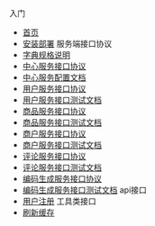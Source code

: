 入门
* [首页](home)
* [安装部署](install)
服务端接口协议
* [字典规格说明](dictionary)
* [中心服务接口协议](center)
* [中心服务配置文档](center_config)
* [用户服务接口协议](user)
* [用户服务接口测试文档](user_test)
* [商品服务接口协议](shop)
* [商品服务接口测试文档](shop_test)
* [商户服务接口协议](store)
* [商户服务接口测试文档](store_test)
* [评论服务接口协议](comment)
* [评论服务接口测试文档](comment_test)
* [编码生成服务接口协议](code)
* [编码生成服务接口测试文档](code_test)
api接口
* [用户注册](api/user/register)
工具类接口
* [刷新缓存](api/utils/clearCache)